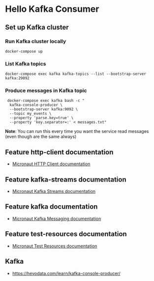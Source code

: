 # Hello Kafka Consumer


## Set up Kafka cluster
### Run Kafka cluster locally
```shell
docker-compose up
```

### List Kafka topics
```shell
docker-compose exec kafka kafka-topics --list --bootstrap-server kafka:29092
```

### Produce messages in Kafka topic
```shell
 docker-compose exec kafka bash -c "
  kafka-console-producer \
  --bootstrap-server kafka:9092 \
  --topic my_events \         
  --property 'parse.key=true' \
  --property 'key.separator=:' < messages.txt"
```
**Note**: You can run this every time you want the service read messages (even though are the same always)

## Feature http-client documentation

- [Micronaut HTTP Client documentation](https://docs.micronaut.io/latest/guide/index.html#httpClient)

## Feature kafka-streams documentation

- [Micronaut Kafka Streams documentation](https://micronaut-projects.github.io/micronaut-kafka/latest/guide/index.html#kafkaStream)

## Feature kafka documentation

- [Micronaut Kafka Messaging documentation](https://micronaut-projects.github.io/micronaut-kafka/latest/guide/index.html)

## Feature test-resources documentation

- [Micronaut Test Resources documentation](https://micronaut-projects.github.io/micronaut-test-resources/latest/guide/)


## Kafka
- https://hevodata.com/learn/kafka-console-producer/

